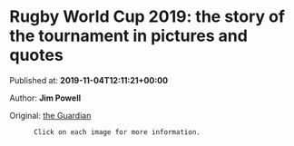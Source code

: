 
# Rugby World Cup 2019: the story of the tournament in pictures and quotes

Published at: **2019-11-04T12:11:21+00:00**

Author: **Jim Powell**

Original: [the Guardian](https://www.theguardian.com/sport/2019/nov/04/rugby-world-cup-2019-the-story-of-the-tournament-in-pictures-and-quotes)


        
          Click on each image for more information.
        
      

